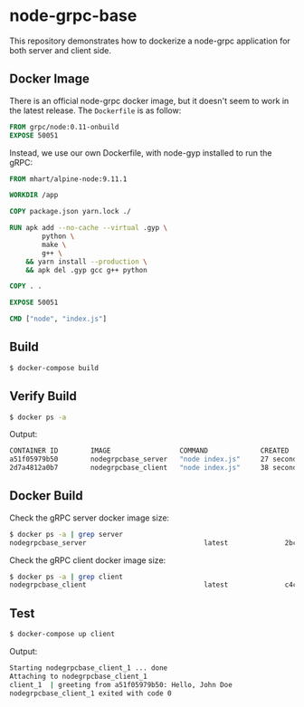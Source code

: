 # node-grpc-base

This repository demonstrates how to dockerize a node-grpc application for both server and client side.

## Docker Image

There is an official node-grpc docker image, but it doesn't seem to work in the latest release. The `Dockerfile` is as follow:

```Dockerfile
FROM grpc/node:0.11-onbuild
EXPOSE 50051
```

Instead, we use our own Dockerfile, with node-gyp installed to run the gRPC:

```Dockerfile
FROM mhart/alpine-node:9.11.1

WORKDIR /app

COPY package.json yarn.lock ./

RUN apk add --no-cache --virtual .gyp \
        python \
        make \
        g++ \
    && yarn install --production \
    && apk del .gyp gcc g++ python

COPY . .

EXPOSE 50051

CMD ["node", "index.js"]
```

## Build


```bash
$ docker-compose build
```

## Verify Build

```bash
$ docker ps -a
```

Output:

```bash
CONTAINER ID        IMAGE                 COMMAND             CREATED             STATUS                    PORTS                        NAMES
a51f05979b50        nodegrpcbase_server   "node index.js"     27 seconds ago      Up 27 seconds             127.0.0.1:50051->50051/tcp   nodegrpcbase_server_1
2d7a4812a0b7        nodegrpcbase_client   "node index.js"     38 seconds ago      Exited (0) 1 second ago                                nodegrpcbase_client_1
```

## Docker Build

Check the gRPC server docker image size:

```bash
$ docker ps -a | grep server
nodegrpcbase_server                             latest              2bc96e04384a        8 minutes ago       200MB
```

Check the gRPC client docker image size:

```bash
$ docker ps -a | grep client
nodegrpcbase_client                             latest              c4c84877a017        2 minutes ago       254MB
```

## Test

```bash
$ docker-compose up client
```

Output:

```bash
Starting nodegrpcbase_client_1 ... done
Attaching to nodegrpcbase_client_1
client_1  | greeting from a51f05979b50: Hello, John Doe
nodegrpcbase_client_1 exited with code 0
```